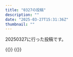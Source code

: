 ```yaml
---
title: "0327の投稿"
description: ""
date: "2025-03-27T15:31:36Z"
thumbnail: ""
---
```

20250327に行った投稿です。
<!--more-->
{{<othersns text="誰でも見ええるというか誰でも参照できる" url="https://qunagi.qunagi.net/notice/AsSp5PJSTOtotvVGng" screenname="jme/k.h" date="2025-03-27T01:00:35.000Z">}}
{{<othersns text="ネット上に画像を誰でも見える形でばらまいてるっていう自覚が足りてない" url="https://qunagi.qunagi.net/notice/AsSp3V1IHeFw1Q666a" screenname="jme/k.h" date="2025-03-27T01:00:14.000Z">}}
